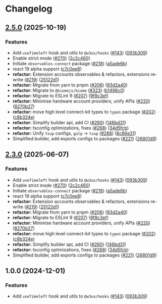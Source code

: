 # Changelog

## [2.5.0](https://github.com/w3ux/w3ux-library/compare/types-source-v2.4.7...types-source-v2.5.0) (2025-10-19)


### Features

* Add `useTimeleft` hook and utils to `@w3ux/hooks` ([#143](https://github.com/w3ux/w3ux-library/issues/143)) ([093b309](https://github.com/w3ux/w3ux-library/commit/093b309326f3e015edd0cb0019adb1bf17e81b19))
* Enable strict mode ([#270](https://github.com/w3ux/w3ux-library/issues/270)) ([2c2c460](https://github.com/w3ux/w3ux-library/commit/2c2c4603988fc13d986116311542adef65b9b583))
* Initiate `observables-connect` package ([#218](https://github.com/w3ux/w3ux-library/issues/218)) ([a5ade6b](https://github.com/w3ux/w3ux-library/commit/a5ade6bf6238da2f3e31e67cb1668b28b70c0cca))
* react 19 alpha support ([c7c0ee8](https://github.com/w3ux/w3ux-library/commit/c7c0ee87ba9fbbde54ab581027a2e2189972a65d))
* **refactor:** Extension accounts observables & refactors, extensions re-write ([#219](https://github.com/w3ux/w3ux-library/issues/219)) ([25122d1](https://github.com/w3ux/w3ux-library/commit/25122d19e830961d6210f06ab169f02ef8200120))
* **refactor:** Migrate from yarn to pnpm ([#206](https://github.com/w3ux/w3ux-library/issues/206)) ([93d2a40](https://github.com/w3ux/w3ux-library/commit/93d2a40cc0c455936022ef6a89bc18999d7928e5))
* **refactor:** Migrate to `@biomejs/biome` ([#323](https://github.com/w3ux/w3ux-library/issues/323)) ([b1496c0](https://github.com/w3ux/w3ux-library/commit/b1496c061f75802e7683a21bb1f95efbded62764))
* **refactor:** Migrate to ESLint 9 ([#207](https://github.com/w3ux/w3ux-library/issues/207)) ([9f8c3ef](https://github.com/w3ux/w3ux-library/commit/9f8c3ef4c5a3ff23c5ad7d5885fd0dad0ee75c7b))
* **refactor:** Minimise hardware account providers, unify APIs ([#220](https://github.com/w3ux/w3ux-library/issues/220)) ([8270b27](https://github.com/w3ux/w3ux-library/commit/8270b2767df0acb3860b34f4c09fb0a9eda23f69))
* **refactor:** move high level connect-kit types to `types` package ([#202](https://github.com/w3ux/w3ux-library/issues/202)) ([c8b324e](https://github.com/w3ux/w3ux-library/commit/c8b324ea6671e3ae842719bdbd74b1703cdf09a1))
* **refactor:** Simplify builder api, add CI ([#260](https://github.com/w3ux/w3ux-library/issues/260)) ([146bd31](https://github.com/w3ux/w3ux-library/commit/146bd313b23711d08c5af92dd63ec615e937b050))
* **refactor:** tsconfig optimizations, fixes ([#268](https://github.com/w3ux/w3ux-library/issues/268)) ([34d5fcb](https://github.com/w3ux/w3ux-library/commit/34d5fcbadc461295fd8642f70fc0d4a3aaa43c25))
* **refactor:** Unify `tsup` configs, `gulp` -&gt; `tsup` ([#288](https://github.com/w3ux/w3ux-library/issues/288)) ([6c86e31](https://github.com/w3ux/w3ux-library/commit/6c86e31f5ae47dac0fd5bf20583674e189b38966))
* Simplified builder, add exports configs to packages ([#221](https://github.com/w3ux/w3ux-library/issues/221)) ([26801d9](https://github.com/w3ux/w3ux-library/commit/26801d94abe6524efc053085b89f6a359ec6316b))

## [2.3.0](https://github.com/w3ux/w3ux-library/compare/types-source-v2.2.1...types-source-v2.3.0) (2025-06-07)


### Features

* Add `useTimeleft` hook and utils to `@w3ux/hooks` ([#143](https://github.com/w3ux/w3ux-library/issues/143)) ([093b309](https://github.com/w3ux/w3ux-library/commit/093b309326f3e015edd0cb0019adb1bf17e81b19))
* Enable strict mode ([#270](https://github.com/w3ux/w3ux-library/issues/270)) ([2c2c460](https://github.com/w3ux/w3ux-library/commit/2c2c4603988fc13d986116311542adef65b9b583))
* Initiate `observables-connect` package ([#218](https://github.com/w3ux/w3ux-library/issues/218)) ([a5ade6b](https://github.com/w3ux/w3ux-library/commit/a5ade6bf6238da2f3e31e67cb1668b28b70c0cca))
* react 19 alpha support ([c7c0ee8](https://github.com/w3ux/w3ux-library/commit/c7c0ee87ba9fbbde54ab581027a2e2189972a65d))
* **refactor:** Extension accounts observables & refactors, extensions re-write ([#219](https://github.com/w3ux/w3ux-library/issues/219)) ([25122d1](https://github.com/w3ux/w3ux-library/commit/25122d19e830961d6210f06ab169f02ef8200120))
* **refactor:** Migrate from yarn to pnpm ([#206](https://github.com/w3ux/w3ux-library/issues/206)) ([93d2a40](https://github.com/w3ux/w3ux-library/commit/93d2a40cc0c455936022ef6a89bc18999d7928e5))
* **refactor:** Migrate to ESLint 9 ([#207](https://github.com/w3ux/w3ux-library/issues/207)) ([9f8c3ef](https://github.com/w3ux/w3ux-library/commit/9f8c3ef4c5a3ff23c5ad7d5885fd0dad0ee75c7b))
* **refactor:** Minimise hardware account providers, unify APIs ([#220](https://github.com/w3ux/w3ux-library/issues/220)) ([8270b27](https://github.com/w3ux/w3ux-library/commit/8270b2767df0acb3860b34f4c09fb0a9eda23f69))
* **refactor:** move high level connect-kit types to `types` package ([#202](https://github.com/w3ux/w3ux-library/issues/202)) ([c8b324e](https://github.com/w3ux/w3ux-library/commit/c8b324ea6671e3ae842719bdbd74b1703cdf09a1))
* **refactor:** Simplify builder api, add CI ([#260](https://github.com/w3ux/w3ux-library/issues/260)) ([146bd31](https://github.com/w3ux/w3ux-library/commit/146bd313b23711d08c5af92dd63ec615e937b050))
* **refactor:** tsconfig optimizations, fixes ([#268](https://github.com/w3ux/w3ux-library/issues/268)) ([34d5fcb](https://github.com/w3ux/w3ux-library/commit/34d5fcbadc461295fd8642f70fc0d4a3aaa43c25))
* Simplified builder, add exports configs to packages ([#221](https://github.com/w3ux/w3ux-library/issues/221)) ([26801d9](https://github.com/w3ux/w3ux-library/commit/26801d94abe6524efc053085b89f6a359ec6316b))

## 1.0.0 (2024-12-01)


### Features

* Add `useTimeleft` hook and utils to `@w3ux/hooks` ([#143](https://github.com/w3ux/w3ux-library/issues/143)) ([093b309](https://github.com/w3ux/w3ux-library/commit/093b309326f3e015edd0cb0019adb1bf17e81b19))
